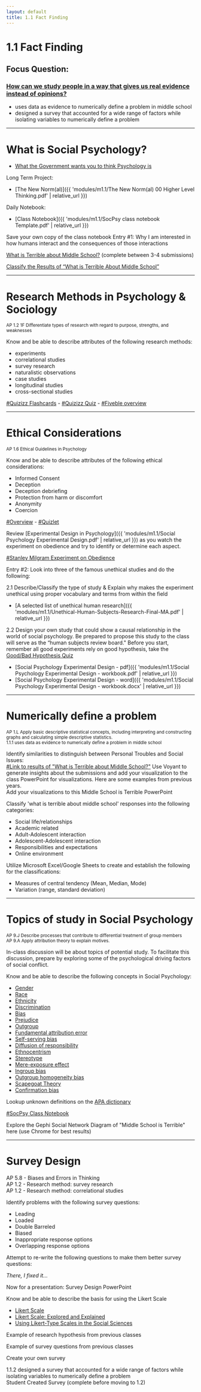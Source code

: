 ```yaml
---
layout: default
title: 1.1 Fact Finding
---
```


# 1.1 Fact Finding

## Focus Question:  
### [How can we study people in a way that gives us real evidence instead of opinions?](https://github.com/jboyce1/SocPsy/discussions/2)
- uses data as evidence to numerically define a problem in middle school  
- designed a survey that accounted for a wide range of factors while isolating variables to numerically define a problem

---

# What is Social Psychology?​​​​​​​

- [What the Government wants you to think Psychology is](https://apcentral.collegeboard.org/media/pdf/ap-psychology-course-and-exam-description.pdf)  

Long Term Project:
- [The New Norm(al)]({{ 'modules/m1.1/The New Norm(al) 00 Higher Level Thinking.pdf' | relative_url }})

Daily Notebook:
- [Class Notebook]({{ 'modules/m1.1/SocPsy class notebook Template.pdf' | relative_url }}) 

Save your own copy of the class notebook 
Entry #1: Why I am interested in how humans interact and the consequences of those interactions  

[What is Terrible about Middle School​​​​​​​?](https://forms.gle/D1gXuj8aMK6KpyGU6) (complete between 3-4 submissions)  

[Classify the Results of “What is Terrible About Middle School”](https://docs.google.com/forms/d/e/1FAIpQLScsJ3E4-YGQNx4tr1i0_ZZuugpQui8OvOdtjIkzVaI00nR_yQ/viewform?usp=sf_link)

---

# Research Methods in Psychology & Sociology
<small>AP 1.2 1F Differentiate types of research with regard to purpose, strengths, and weaknesses  </small>

Know and be able to describe attributes of the following research methods:  

- experiments 
- correlational studies  
- survey research  
- naturalistic observations  
- case studies  
- longitudinal studies  
- cross-sectional studies  

[#Quizizz Flashcards](https://quizizz.com/join/flashcard/5fedf24629384a001bb5dced/start?redirOnGameExit=/admin/reports/5fedf37f0720ae001c8cd88d/players&source=report) - [#Quizizz Quiz](https://quizizz.com/join?gc=29888980) - [#Fiveble overview](https://fiveable.me/ap-psych/unit-1/research-methods-psychology/study-guide/0cwRKu5WpZguow9JROzH)

---

# Ethical Considerations
<small>AP 1.6 Ethical Guidelines in Psychology</small>  

Know and be able to describe attributes of the following ethical considerations:  

- Informed Consent  
- Deception  
- Deception debriefing  
- Protection from harm or discomfort  
- Anonymity  
- Coercion  

[#Overview](https://fiveable.me/ap-psych/unit-1/ethical-guidelines-psychology/study-guide/GIjOrjlpa4zxf6xyrkjx) - [#Quizlet](https://quizlet.com/111335486/apa-ethical-guidelines-ap-psychology-flash-cards/)  

Review [Experimental Design in Psychology]({{ 'modules/m1.1/Social Psychology Experimental Design.pdf' | relative_url }}) as you watch the experiment on obedience and try to identify or determine each aspect.

[#Stanley Milgram Experiment on Obedience](https://www.khanacademy.org/test-prep/mcat/behavior/social-psychology/v/milgram-experiment-on-obedience)  

Entry #2: Look into three of the famous unethical studies and do the following:  

2.1 Describe/Classify the type of study & Explain why makes the experiment unethical using proper vocabulary and terms from within the field  

- [A selected list of unethical human research]({{ 'modules/m1.1/Unethical-Human-Subjects-Research-Final-MA.pdf' | relative_url }})

2.2 Design your own study that could show a causal relationship in the world of social psychology. Be prepared to propose this study to the class will serve as the “human subjects review board."  Before you start, remember all good experiments rely on good hypothesis, take the [Good/Bad Hypothesis Quiz](https://forms.office.com/Pages/ResponsePage.aspx?id=mhxxjxzsu023kLsMdxsdzM6J33C5yQRJgc1SHWy_64dUQlVWWUFVRzVQVlNEUjNCRVdZSVI1Q1NHNS4u) 

- [Social Psychology Experimental Design - pdf]({{ 'modules/m1.1/Social Psychology Experimental Design - workbook.pdf' | relative_url }})
- [Social Psychology Experimental Design - word]({{ 'modules/m1.1/Social Psychology Experimental Design - workbook.docx' | relative_url }})

---

# Numerically define a problem
<small>AP 1.L Apply basic descriptive statistical concepts, including interpreting and constructing graphs and calculating simple descriptive statistics.  
1.1.1 uses data as evidence to numerically define a problem in middle school</small>

Identify similarities to distinguish between Personal Troubles and Social Issues:  
[#Link to results of "What is Terrible about Middle School?"](https://docs.google.com/spreadsheets/d/1eg35o0zMuPS_rLUNlq6ot8MS94JJddf-xeLIG1q_XZ0/edit#gid=0)
Use Voyant to generate insights about the submissions and add your visualization to the class PowerPoint for visualizations. Here are some examples from previous years.  
Add your visualizations to this Middle School is Terrible PowerPoint  

Classify 'what is terrible about middle school' responses into the following categories:  

- Social life/relationships  
- Academic related  
- Adult-Adolescent interaction  
- Adolescent-Adolescent interaction  
- Responsibilities and expectations  
- Online environment  

Utilize Microsoft Excel/Google Sheets to create and establish the following for the classifications:  

- Measures of central tendency (Mean, Median, Mode)  
- Variation (range, standard deviation)

---

# Topics of study in Social Psychology
<small>AP 9.J Describe processes that contribute to differential treatment of group members  
AP 9.A Apply attribution theory to explain motives.</small>

In-class discussion will be about topics of potential study. To facilitate this discussion, prepare by exploring some of the psychological driving factors of social conflict.  

Know and be able to describe the following concepts in Social Psychology:  
- [Gender](https://dictionary.apa.org/gender) 
- [Race](https://dictionary.apa.org/race)  
- [Ethnicity](https://dictionary.apa.org/ethnicity) 
- [Discrimination](https://dictionary.apa.org/discrimination) 
- [Bias](https://dictionary.apa.org/bias) 
- [Prejudice](https://dictionary.apa.org/prejudice)  
- [Outgroup](https://dictionary.apa.org/outgroup)  
- [Fundamental attribution error](https://dictionary.apa.org/fundamental-attribution-error)   
- [Self-serving bias](https://dictionary.apa.org/self-serving-bias)
- [Diffusion of responsibility](https://dictionary.apa.org/diffusion-of-responsibility)  
- [Ethnocentrism](https://dictionary.apa.org/ethnocentrism)  
- [Stereotype](https://dictionary.apa.org/stereotype) 
- [Mere-exposure effect](https://dictionary.apa.org/mere-exposure-effect)
- [Ingroup bias](https://dictionary.apa.org/ingroup-bias)  
- [Outgroup homogeneity bias](https://dictionary.apa.org/outgroup-homogeneity-bias)  
- [Scapegoat Theory](https://dictionary.apa.org/scapegoat-theory)  
- [Confirmation bias](https://dictionary.apa.org/confirmation-bias) 

Lookup unknown definitions on the [APA dictionary](https://dictionary.apa.org/)  

[#SocPsy Class Notebook](https://pghschools.schoology.com/assignment/4623409793)  

Explore the Gephi Social Network Diagram of "Middle School is Terrible" here (use Chrome for best results)  

---

# Survey Design

AP 5.8 - Biases and Errors in Thinking  
AP 1.2 - Research method: survey research  
AP 1.2 - Research method: correlational studies  

Identify problems with the following survey questions:  

- Leading  
- Loaded  
- Double Barreled  
- Biased  
- Inappropriate response options  
- Overlapping response options  

Attempt to re-write the following questions to make them better survey questions:  

*There, I fixed it...*  

Now for a presentation: Survey Design PowerPoint  

Know and be able to describe the basis for using the Likert Scale  
- [Likert Scale](https://www.simplypsychology.org/likert-scale.html)  
- [Likert Scale: Explored and Explained](https://www.youtube.com/watch?v=GGlq7QFyZ3w)  
- [Using Likert-Type Scales in the Social Sciences](https://www.ncbi.nlm.nih.gov/pmc/articles/PMC6104375/)

Example of research hypothesis from previous classes  

Example of survey questions from previous classes  

Create your own survey  

1.1.2 designed a survey that accounted for a wide range of factors while isolating variables to numerically define a problem  
Student Created Survey (complete before moving to 1.2)  
